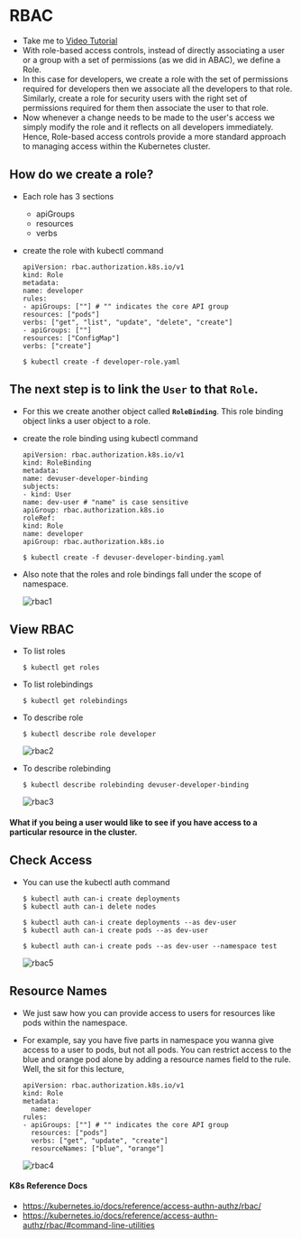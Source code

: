 # RBAC

- Take me to [Video Tutorial](https://kodekloud.com/topic/role-based-access-controls/)
- With role-based access controls, instead of directly associating a user or a group with a set of permissions (as we did in ABAC), we define a Role.
- In this case for developers, we create a role with the set of permissions required for developers then we associate all the developers to that role. Similarly, create a role for security users with the right set of permissions required for them then associate the user to that role.
- Now whenever a change needs to be made to the user's access we simply modify the role and it reflects on all developers immediately. Hence, Role-based access controls provide a more standard approach to managing access within the Kubernetes cluster.


## How do we create a role?

- Each role has 3 sections
  - apiGroups
  - resources
  - verbs
- create the role with kubectl command
  ```
  apiVersion: rbac.authorization.k8s.io/v1
  kind: Role
  metadata:
  name: developer
  rules:
  - apiGroups: [""] # "" indicates the core API group
  resources: ["pods"]
  verbs: ["get", "list", "update", "delete", "create"]
  - apiGroups: [""]
  resources: ["ConfigMap"]
  verbs: ["create"]
  ```
  
  ```
  $ kubectl create -f developer-role.yaml
  ```

## The next step is to link the **`User`** to that **`Role`**.

- For this we create another object called **`RoleBinding`**. This role binding object links a user object to a role.
- create the role binding using kubectl command
  
  ```
  apiVersion: rbac.authorization.k8s.io/v1
  kind: RoleBinding
  metadata:
  name: devuser-developer-binding
  subjects:
  - kind: User
  name: dev-user # "name" is case sensitive
  apiGroup: rbac.authorization.k8s.io
  roleRef:
  kind: Role
  name: developer
  apiGroup: rbac.authorization.k8s.io
  ```
  
  ```
  $ kubectl create -f devuser-developer-binding.yaml
  ```
  
- Also note that the roles and role bindings fall under the scope of namespace.
  
  ![rbac1](../../images/rbac1.PNG)

## View RBAC

- To list roles
  
  ```
  $ kubectl get roles
  ```
- To list rolebindings
  
  ```
  $ kubectl get rolebindings
  ```
- To describe role
  
  ```
  $ kubectl describe role developer
  ```
  
  ![rbac2](../../images/rbac2.PNG)
- To describe rolebinding
  
  ```
  $ kubectl describe rolebinding devuser-developer-binding
  ```
  
  ![rbac3](../../images/rbac3.PNG)

#### What if you being a user would like to see if you have access to a particular resource in the cluster.

## Check Access

- You can use the kubectl auth command
  
  ```
  $ kubectl auth can-i create deployments
  $ kubectl auth can-i delete nodes
  ```
  
  ```
  $ kubectl auth can-i create deployments --as dev-user
  $ kubectl auth can-i create pods --as dev-user
  ```
  
  ```
  $ kubectl auth can-i create pods --as dev-user --namespace test
  ```
  
  ![rbac5](../../images/rbac5.PNG)

## Resource Names

- We just saw how you can provide access to users for resources like pods within the namespace.
- For example, say you have five parts in namespace you wanna give access to a user to pods, but not all pods. You can restrict access to the blue and orange pod alone by adding a resource names field to the rule. Well, the sit for this lecture,
  
  ```
  apiVersion: rbac.authorization.k8s.io/v1
  kind: Role
  metadata:
    name: developer
  rules:
  - apiGroups: [""] # "" indicates the core API group
    resources: ["pods"]
    verbs: ["get", "update", "create"]
    resourceNames: ["blue", "orange"]
  ```
  
  ![rbac4](../../images/rbac4.PNG)

#### K8s Reference Docs

- https://kubernetes.io/docs/reference/access-authn-authz/rbac/
- https://kubernetes.io/docs/reference/access-authn-authz/rbac/#command-line-utilities

